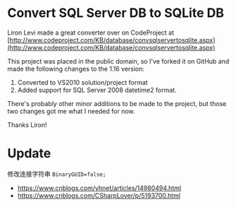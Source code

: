 # Convert SQL Server DB to SQLite DB #

Liron Levi made a great converter over on CodeProject at [http://www.codeproject.com/KB/database/convsqlservertosqlite.aspx](http://www.codeproject.com/KB/database/convsqlservertosqlite.aspx)

This project was placed in the public domain, so I've forked it on GitHub and made the following changes to the 1.16 version:

1. Converted to VS2010 solution/project format
2. Added support for SQL Server 2008 datetime2 format.

There's probably other minor additions to be made to the project, but those two changes got me what I needed for now.

Thanks Liron!


# Update

修改连接字符串 `BinaryGUID=false;`

- https://www.cnblogs.com/yhnet/articles/14980494.html
- https://www.cnblogs.com/CSharpLover/p/5193700.html